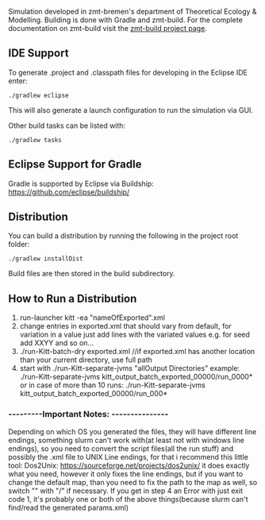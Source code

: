 Simulation developed in zmt-bremen's department of Theoretical Ecology & Modelling. Building is done with Gradle and zmt-build. For the complete documentation on zmt-build visit the [zmt-build project page](https://gitlab.leibniz-zmt.de/ecomod/zmt-build).

## IDE Support    
To generate .project and .classpath files for developing in the Eclipse IDE enter:
```shell
./gradlew eclipse
```
This will also generate a launch configuration to run the simulation via GUI.

Other build tasks can be listed with:
```shell
./gradlew tasks
```

## Eclipse Support for Gradle
Gradle is supported by Eclipse via Buildship:
https://github.com/eclipse/buildship/

## Distribution
You can build a distribution by running the following in the project root folder:
```shell
./gradlew installDist
```

Build files are then stored in the build subdirectory.

## How to Run a Distribution
1. run-launcher kitt -ea "nameOfExported".xml
2. change entries in exported.xml that should vary from default,
	for variation in a value just add lines with the variated values e.g. for seed add <long>XX</long><long>YY</long> and so on...
3. ./run-Kitt-batch-dry exported.xml //if exported.xml has another location than your current directory, use full path
4. start with ./run-Kitt-separate-jvms "allOutput Directories"
	example: ./run-Kitt-separate-jvms kitt_output_batch_exported_00000/run_0000* 
	or in case of more than 10 runs: ./run-Kitt-separate-jvms kitt_output_batch_exported_00000/run_000* 
	
### ---------Important Notes: ---------------
Depending on which OS you generated the files, they will have different line endings,
something slurm can't work with(at least not with windows line endings), so you need to convert
the script files(all the run stuff) and possibly the .xml file to UNIX Line endings, for that i
recommend this little tool:
Dos2Unix: https://sourceforge.net/projects/dos2unix/
it does exactly what you need, however it only fixes the line endings, but if you want to change
the default map, than you need to fix the path to the map as well, so switch "\" with "/" if necessary.
If you get in step 4 an Error with just exit code 1, it's probably one or both of the above things(because slurm can't find/read the generated params.xml)